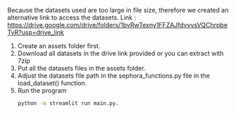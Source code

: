 Because the datasets used are too large in file size, therefore we created an alternative link to access the datasets.
Link : https://drive.google.com/drive/folders/1bvRwTexny1FFZAJfdvvysVQChrpbeTvR?usp=drive_link

1. Create an assets folder first.
2. Download all datasets in the drive link provided or you can extract with 7zip
3. Put all the datasets files in the assets folder.
4. Adjust the datasets file path in the sephora_functions.py file in the load_dataset() function.
5. Run the program
   ```bash
   python -m streamlit run main.py.
